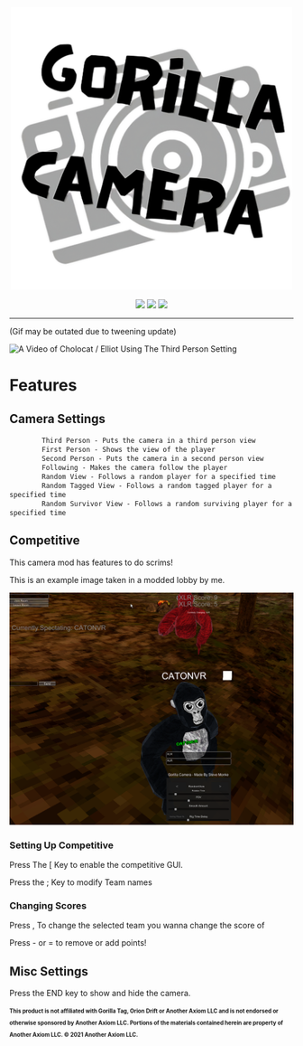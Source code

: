 
<p align="center">
  <a href="#"><img src="https://github.com/SteveTheAnimator/GorillaCamera/blob/main/Marketing/gorillacam.png" width="500"></a>
</p>



<p align="center">
	<a href="https://github.com/SteveTheAnimator/GorillaCamera/releases/latest"><img src="https://img.shields.io/github/v/release/SteveTheAnimator/GorillaCamera?label=latest&style=for-the-badge"></a>
	<a href="https://github.com/SteveTheAnimator/GorillaCamera/releases"><img src="https://img.shields.io/github/downloads/SteveTheAnimator/GorillaCamera/latest/MelonLoaderInstaller.apk?style=for-the-badge"></a>
	<a href="https://github.com/SteveTheAnimator/GorillaCamera/graphs/contributors"><img src="https://img.shields.io/github/contributors/SteveTheAnimator/GorillaCamera?style=for-the-badge"></a>
</p>
 
---


 (Gif may be outated due to tweening update)

 
![A Video of Cholocat / Elliot Using The Third Person Setting](https://github.com/SteveTheAnimator/GorillaCamera/blob/main/Marketing/gorillacam.gif)

# Features

## Camera Settings
            Third Person - Puts the camera in a third person view
            First Person - Shows the view of the player
            Second Person - Puts the camera in a second person view
            Following - Makes the camera follow the player
            Random View - Follows a random player for a specified time
            Random Tagged View - Follows a random tagged player for a specified time
            Random Survivor View - Follows a random surviving player for a specified time



## Competitive

This camera mod has features to do scrims!



This is an example image taken in a modded lobby by me.

![yap](https://github.com/SteveTheAnimator/GorillaCamera/blob/main/Marketing/newthing.png)

### Setting Up Competitive
Press The [ Key to enable the competitive GUI.



Press the ; Key to modify Team names

### Changing Scores
Press , To change the selected team you wanna change the score of



Press - or = to remove or add points!

## Misc Settings

Press the END key to show and hide the camera.




<sub><sup> **This product is not affiliated with Gorilla Tag, Orion Drift or Another Axiom LLC and is not endorsed or otherwise sponsored by Another Axiom LLC. Portions of the materials contained herein are property of Another Axiom LLC. © 2021 Another Axiom LLC.**</sub></sup>
